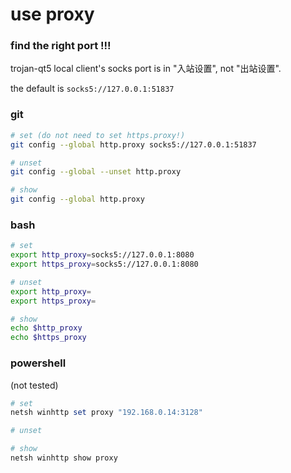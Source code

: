 # use proxy



### find the right port !!!

trojan-qt5 local client's socks port is in "入站设置", not "出站设置".

the default is `socks5://127.0.0.1:51837 `



### git

```bash
# set (do not need to set https.proxy!)
git config --global http.proxy socks5://127.0.0.1:51837 

# unset
git config --global --unset http.proxy

# show 
git config --global http.proxy 
```



### bash

```bash
# set
export http_proxy=socks5://127.0.0.1:8080
export https_proxy=socks5://127.0.0.1:8080

# unset
export http_proxy=
export https_proxy=

# show
echo $http_proxy
echo $https_proxy
```



### powershell

(not tested)

```powershell
# set
netsh winhttp set proxy "192.168.0.14:3128"

# unset 

# show
netsh winhttp show proxy
```

